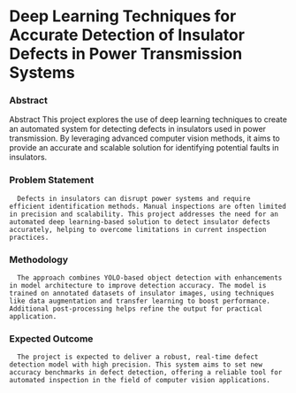# Deep Learning Techniques for Accurate Detection of Insulator Defects in Power Transmission Systems
### Abstract
  Abstract
This project explores the use of deep learning techniques to create an automated system for detecting defects in insulators used in power transmission. By leveraging advanced computer vision methods, it aims to provide an accurate and scalable solution for identifying potential faults in insulators.

 ### Problem Statement
      Defects in insulators can disrupt power systems and require efficient identification methods. Manual inspections are often limited in precision and scalability. This project addresses the need for an automated deep learning-based solution to detect insulator defects accurately, helping to overcome limitations in current inspection practices.


 ### Methodology
      The approach combines YOLO-based object detection with enhancements in model architecture to improve detection accuracy. The model is trained on annotated datasets of insulator images, using techniques like data augmentation and transfer learning to boost performance. Additional post-processing helps refine the output for practical application.


  ### Expected Outcome
      The project is expected to deliver a robust, real-time defect detection model with high precision. This system aims to set new accuracy benchmarks in defect detection, offering a reliable tool for automated inspection in the field of computer vision applications.

